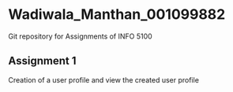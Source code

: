 # Wadiwala_Manthan_001099882

Git repository for Assignments of INFO 5100

## Assignment 1

Creation of a user profile and view the created user profile



